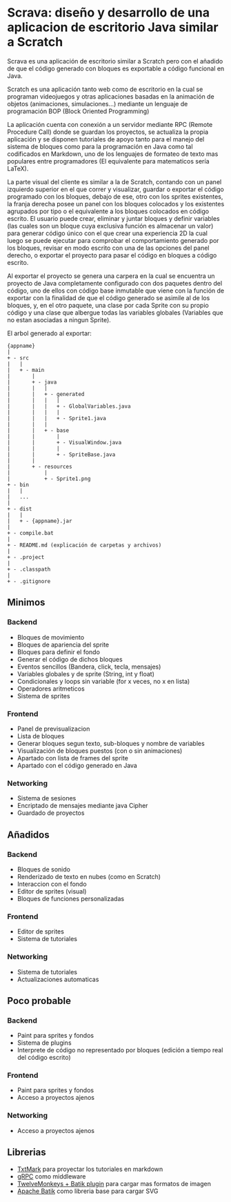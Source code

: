 # Scrava: diseño y desarrollo de una aplicacion de escritorio Java similar a Scratch
Scrava es una aplicación de escritorio similar a Scratch pero con el añadido de que el código generado con bloques es exportable a código funcional en Java.

Scratch es una aplicación tanto web como de escritorio en la cual se programan videojuegos y otras aplicaciones basadas en la animación de objetos (animaciones, simulaciones...) mediante un lenguaje de programación BOP (Block Oriented Programming)

La aplicación cuenta con conexión a un servidor mediante RPC (Remote Procedure Call) donde se guardan los proyectos, se actualiza la propia aplicación y se disponen tutoriales de apoyo tanto para el manejo del sistema de bloques como para la programación en Java como tal codificados en Markdown, uno de los lenguajes de formateo de texto mas populares entre programadores (El equivalente para matematicos sería LaTeX).

La parte visual del cliente es similar a la de Scratch, contando con un panel izquierdo superior en el que correr y visualizar, guardar o exportar el código programado con los bloques, debajo de ese, otro con los sprites existentes, la franja derecha posee un panel con los bloques colocados y los existentes agrupados por tipo o el equivalente a los bloques colocados en código escrito. El usuario puede crear, eliminar y juntar bloques y definir variables (las cuales son un bloque cuya exclusiva función es almacenar un valor) para generar código único con el que crear una experiencia 2D la cual luego se puede ejecutar para comprobar el comportamiento generado por los bloques, revisar en modo escrito con una de las opciones del panel derecho, o exportar el proyecto para pasar el código en bloques a código escrito.

Al exportar el proyecto se genera una carpera en la cual se encuentra un proyecto de Java completamente configurado con dos paquetes dentro del código, uno de ellos con código base inmutable que viene con la función de exportar con la finalidad de que el código generado se asimile al de los bloques, y, en el otro paquete, una clase por cada Sprite con su propio código y una clase que albergue todas las variables globales (Variables que no estan asociadas a ningun Sprite).

El arbol generado al exportar:
```
{appname}
|
+ - src
|   |
|   + - main
|       |
|       + - java
|       |   |
|       |   + - generated
|       |   |   |
|       |   |   + - GlobalVariables.java
|       |   |   |
|       |   |   + - Sprite1.java
|       |   |
|       |   + - base
|       |       |
|       |       + - VisualWindow.java
|       |       |
|       |       + - SpriteBase.java
|       |
|       + - resources
|           |
|           + - Sprite1.png
+ - bin
|   |
|   ...
|
+ - dist
|   |
|   + - {appname}.jar
|
+ - compile.bat
|
+ - README.md (explicación de carpetas y archivos)
|
+ - .project
|
+ - .classpath
|
+ - .gitignore

```



## Minimos
### Backend
- Bloques de movimiento
- Bloques de apariencia del sprite
- Bloques para definir el fondo
- Generar el código de dichos bloques
- Eventos sencillos (Bandera, click, tecla, mensajes)
- Variables globales y de sprite (String, int y float)
- Condicionales y loops sin variable (for x veces, no x en lista)
- Operadores aritmeticos
- Sistema de sprites

### Frontend
- Panel de previsualizacion
- Lista de bloques
- Generar bloques segun texto, sub-bloques y nombre de variables
- Visualización de bloques puestos (con o sin animaciones)
- Apartado con lista de frames del sprite
- Apartado con el código generado en Java

### Networking
- Sistema de sesiones
- Encriptado de mensajes mediante java Cipher
- Guardado de proyectos

## Añadidos
### Backend
- Bloques de sonido
- Renderizado de texto en nubes (como en Scratch)
- Interaccion con el fondo
- Editor de sprites (visual)
- Bloques de funciones personalizadas

### Frontend
- Editor de sprites
- Sistema de tutoriales

### Networking
- Sistema de tutoriales
- Actualizaciones automaticas

## Poco probable
### Backend
- Paint para sprites y fondos
- Sistema de plugins
- Interprete de código no representado por bloques (edición a tiempo real del código escrito)

### Frontend
- Paint para sprites y fondos
- Acceso a proyectos ajenos

### Networking
- Acceso a proyectos ajenos

## Librerias
- [TxtMark](https://github.com/rjeschke/txtmark) para proyectar los tutoriales en markdown
- [gRPC](https://github.com/grpc/grpc-java) como middleware
- [TwelveMonkeys + Batik plugin](https://github.com/haraldk/TwelveMonkeys) para cargar mas formatos de imagen
- [Apache Batik](https://xmlgraphics.apache.org/batik/) como libreria base para cargar SVG